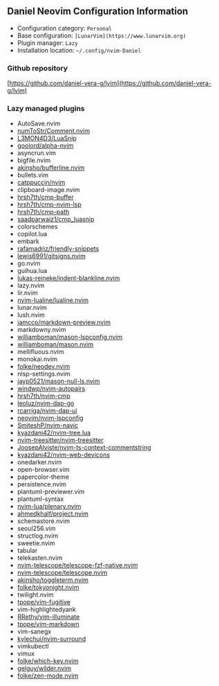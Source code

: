 ## Daniel Neovim Configuration Information

- Configuration category: `Personal`
- Base configuration:     `[LunarVim](https://www.lunarvim.org)`
- Plugin manager:         `Lazy`
- Installation location:  `~/.config/nvim-Daniel`

### Github repository

[https://github.com/daniel-vera-g/lvim](https://github.com/daniel-vera-g/lvim)

### Lazy managed plugins

- AutoSave.nvim
- [numToStr/Comment.nvim](https://github.com/numToStr/Comment.nvim)
- [L3MON4D3/LuaSnip](https://github.com/L3MON4D3/LuaSnip)
- [goolord/alpha-nvim](https://github.com/goolord/alpha-nvim)
- asyncrun.vim
- bigfile.nvim
- [akinsho/bufferline.nvim](https://github.com/akinsho/bufferline.nvim)
- bullets.vim
- [catppuccin/nvim](https://github.com/catppuccin/nvim)
- clipboard-image.nvim
- [hrsh7th/cmp-buffer](https://github.com/hrsh7th/cmp-buffer)
- [hrsh7th/cmp-nvim-lsp](https://github.com/hrsh7th/cmp-nvim-lsp)
- [hrsh7th/cmp-path](https://github.com/hrsh7th/cmp-path)
- [saadparwaiz1/cmp_luasnip](https://github.com/saadparwaiz1/cmp_luasnip)
- colorschemes
- copilot.lua
- embark
- [rafamadriz/friendly-snippets](https://github.com/rafamadriz/friendly-snippets)
- [lewis6991/gitsigns.nvim](https://github.com/lewis6991/gitsigns.nvim)
- go.nvim
- guihua.lua
- [lukas-reineke/indent-blankline.nvim](https://github.com/lukas-reineke/indent-blankline.nvim)
- lazy.nvim
- lir.nvim
- [nvim-lualine/lualine.nvim](https://github.com/nvim-lualine/lualine.nvim)
- lunar.nvim
- lush.nvim
- [iamcco/markdown-preview.nvim](https://github.com/iamcco/markdown-preview.nvim)
- markdowny.nvim
- [williamboman/mason-lspconfig.nvim](https://github.com/williamboman/mason-lspconfig.nvim)
- [williamboman/mason.nvim](https://github.com/williamboman/mason.nvim)
- mellifluous.nvim
- monokai.nvim
- [folke/neodev.nvim](https://github.com/folke/neodev.nvim)
- nlsp-settings.nvim
- [jayp0521/mason-null-ls.nvim](https://github.com/jayp0521/mason-null-ls.nvim)
- [windwp/nvim-autopairs](https://github.com/windwp/nvim-autopairs)
- [hrsh7th/nvim-cmp](https://github.com/hrsh7th/nvim-cmp)
- [leoluz/nvim-dap-go](https://github.com/leoluz/nvim-dap-go)
- [rcarriga/nvim-dap-ui](https://github.com/rcarriga/nvim-dap-ui)
- [neovim/nvim-lspconfig](https://github.com/neovim/nvim-lspconfig)
- [SmiteshP/nvim-navic](https://github.com/SmiteshP/nvim-navic)
- [kyazdani42/nvim-tree.lua](https://github.com/kyazdani42/nvim-tree.lua)
- [nvim-treesitter/nvim-treesitter](https://github.com/nvim-treesitter/nvim-treesitter)
- [JoosepAlviste/nvim-ts-context-commentstring](https://github.com/JoosepAlviste/nvim-ts-context-commentstring)
- [kyazdani42/nvim-web-devicons](https://github.com/kyazdani42/nvim-web-devicons)
- onedarker.nvim
- open-browser.vim
- papercolor-theme
- persistence.nvim
- plantuml-previewer.vim
- plantuml-syntax
- [nvim-lua/plenary.nvim](https://github.com/nvim-lua/plenary.nvim)
- [ahmedkhalf/project.nvim](https://github.com/ahmedkhalf/project.nvim)
- schemastore.nvim
- seoul256.vim
- structlog.nvim
- sweetie.nvim
- tabular
- telekasten.nvim
- [nvim-telescope/telescope-fzf-native.nvim](https://github.com/nvim-telescope/telescope-fzf-native.nvim)
- [nvim-telescope/telescope.nvim](https://github.com/nvim-telescope/telescope.nvim)
- [akinsho/toggleterm.nvim](https://github.com/akinsho/toggleterm.nvim)
- [folke/tokyonight.nvim](https://github.com/folke/tokyonight.nvim)
- twilight.nvim
- [tpope/vim-fugitive](https://github.com/tpope/vim-fugitive)
- vim-highlightedyank
- [RRethy/vim-illuminate](https://github.com/RRethy/vim-illuminate)
- [tpope/vim-markdown](https://github.com/tpope/vim-markdown)
- vim-sanegx
- [kylechui/nvim-surround](https://github.com/kylechui/nvim-surround)
- vimkubectl
- vimux
- [folke/which-key.nvim](https://github.com/folke/which-key.nvim)
- [gelguy/wilder.nvim](https://github.com/gelguy/wilder.nvim)
- [folke/zen-mode.nvim](https://github.com/folke/zen-mode.nvim)
